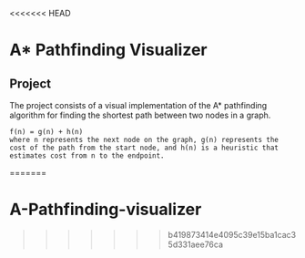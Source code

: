 <<<<<<< HEAD
# A* Pathfinding Visualizer

## Project

The project consists of a visual implementation of the A* pathfinding algorithm for finding the shortest path between two nodes in a graph.

``` A* algorithm
f(n) = g(n) + h(n)
where n represents the next node on the graph, g(n) represents the cost of the path from the start node, and h(n) is a heuristic that estimates cost from n to the endpoint. 
``` 
=======
# A-Pathfinding-visualizer
>>>>>>> b419873414e4095c39e15ba1cac35d331aee76ca
